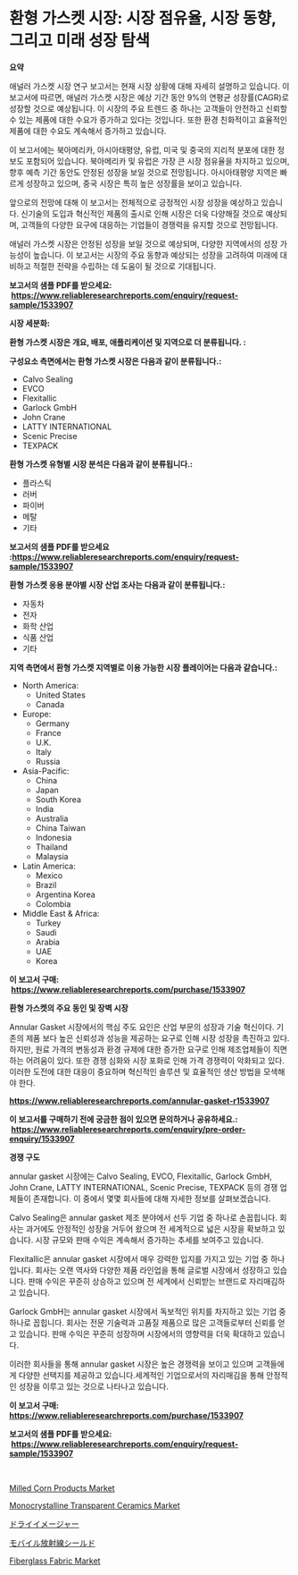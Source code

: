 <p><h1>환형 가스켓 시장: 시장 점유율, 시장 동향, 그리고 미래 성장 탐색</h1></p><p><strong>요약</strong></p>
<p><p>애널러 가스켓 시장 연구 보고서는 현재 시장 상황에 대해 자세히 설명하고 있습니다. 이 보고서에 따르면, 애널러 가스켓 시장은 예상 기간 동안 9%의 연평균 성장률(CAGR)로 성장할 것으로 예상됩니다. 이 시장의 주요 트렌드 중 하나는 고객들이 안전하고 신뢰할 수 있는 제품에 대한 수요가 증가하고 있다는 것입니다. 또한 환경 친화적이고 효율적인 제품에 대한 수요도 계속해서 증가하고 있습니다.</p><p>이 보고서에는 북아메리카, 아시아태평양, 유럽, 미국 및 중국의 지리적 분포에 대한 정보도 포함되어 있습니다. 북아메리카 및 유럽은 가장 큰 시장 점유율을 차지하고 있으며, 향후 예측 기간 동안도 안정된 성장을 보일 것으로 전망됩니다. 아시아태평양 지역은 빠르게 성장하고 있으며, 중국 시장은 특히 높은 성장률을 보이고 있습니다.</p><p>앞으로의 전망에 대해 이 보고서는 전체적으로 긍정적인 시장 성장을 예상하고 있습니다. 신기술의 도입과 혁신적인 제품의 출시로 인해 시장은 더욱 다양해질 것으로 예상되며, 고객들의 다양한 요구에 대응하는 기업들이 경쟁력을 유지할 것으로 전망됩니다.</p><p>애널러 가스켓 시장은 안정된 성장을 보일 것으로 예상되며, 다양한 지역에서의 성장 가능성이 높습니다. 이 보고서는 시장의 주요 동향과 예상되는 성장을 고려하여 미래에 대비하고 적절한 전략을 수립하는 데 도움이 될 것으로 기대됩니다.</p></p>
<p><strong>보고서의 샘플 PDF를 받으세요: &nbsp;<a href="https://www.reliableresearchreports.com/enquiry/request-sample/1533907">https://www.reliableresearchreports.com/enquiry/request-sample/1533907</a></strong></p>
<p><strong>시장 세분화:</strong></p>
<p><strong> 환형 가스켓 시장은 개요, 배포, 애플리케이션 및 지역으로 더 분류됩니다. :</strong></p>
<p><strong>구성요소 측면에서는 환형 가스켓 시장은 다음과 같이 분류됩니다.:</strong></p>
<p><ul><li>Calvo Sealing</li><li>EVCO</li><li>Flexitallic</li><li>Garlock GmbH</li><li>John Crane</li><li>LATTY INTERNATIONAL</li><li>Scenic Precise</li><li>TEXPACK</li></ul></p>
<p><strong> 환형 가스켓 유형별 시장 분석은 다음과 같이 분류됩니다.:</strong></p>
<p><ul><li>플라스틱</li><li>러버</li><li>파이버</li><li>메탈</li><li>기타</li></ul></p>
<p><strong>보고서의 샘플 PDF를 받으세요 :<a href="https://www.reliableresearchreports.com/enquiry/request-sample/1533907">https://www.reliableresearchreports.com/enquiry/request-sample/1533907</a></strong></p>
<p><strong> 환형 가스켓 응용 분야별 시장 산업 조사는 다음과 같이 분류됩니다.:</strong></p>
<p><ul><li>자동차</li><li>전자</li><li>화학 산업</li><li>식품 산업</li><li>기타</li></ul></p>
<p><strong>지역 측면에서 환형 가스켓 지역별로 이용 가능한 시장 플레이어는 다음과 같습니다.:</strong></p>
<p><ul>
    <li>
        North America:
        <ul>
            <li>United States</li>
            <li>Canada</li>
        </ul>
    </li>
    <li>
        Europe:
        <ul>
            <li>Germany</li>
            <li>France</li>
            <li>U.K.</li>
            <li>Italy</li>
            <li>Russia</li>
        </ul>
    </li>
    <li>
        Asia-Pacific:
        <ul>
            <li>China</li>
            <li>Japan</li>
            <li>South Korea</li>
            <li>India</li>
            <li>Australia</li>
            <li>China Taiwan</li>
            <li>Indonesia</li>
            <li>Thailand</li>
            <li>Malaysia</li>
        </ul>
    </li>
    <li>
        Latin America:
        <ul>
            <li>Mexico</li>
            <li>Brazil</li>
            <li>Argentina Korea</li>
            <li>Colombia</li>
        </ul>
    </li>
    <li>
        Middle East & Africa:
        <ul>
            <li>Turkey</li>
            <li>Saudi</li>
            <li>Arabia</li>
            <li>UAE</li>
            <li>Korea</li>
        </ul>
    </li>
    </ul></p>
<p><strong>이 보고서 구매: &nbsp;<a href="https://www.reliableresearchreports.com/purchase/1533907">https://www.reliableresearchreports.com/purchase/1533907</a></strong></p>
<p><strong>환형 가스켓의 주요 동인 및 장벽 시장</strong></p>
<p><p>Annular Gasket 시장에서의 핵심 주도 요인은 산업 부문의 성장과 기술 혁신이다. 기존의 제품 보다 높은 신뢰성과 성능을 제공하는 요구로 인해 시장 성장을 촉진하고 있다. 하지만, 원료 가격의 변동성과 환경 규제에 대한 증가한 요구로 인해 제조업체들이 직면하는 어려움이 있다. 또한 경쟁 심화와 시장 포화로 인해 가격 경쟁력이 악화되고 있다. 이러한 도전에 대한 대응이 중요하며 혁신적인 솔루션 및 효율적인 생산 방법을 모색해야 한다.</p></p>
<p><strong><a href="https://www.reliableresearchreports.com/annular-gasket-r1533907">https://www.reliableresearchreports.com/annular-gasket-r1533907</a></strong></p>
<p><strong>이 보고서를 구매하기 전에 궁금한 점이 있으면 문의하거나 공유하세요.: &nbsp;<a href="https://www.reliableresearchreports.com/enquiry/pre-order-enquiry/1533907">https://www.reliableresearchreports.com/enquiry/pre-order-enquiry/1533907</a></strong></p>
<p><strong>경쟁 구도</strong></p>
<p><p>annular gasket 시장에는 Calvo Sealing, EVCO, Flexitallic, Garlock GmbH, John Crane, LATTY INTERNATIONAL, Scenic Precise, TEXPACK 등의 경쟁 업체들이 존재합니다. 이 중에서 몇몇 회사들에 대해 자세한 정보를 살펴보겠습니다.</p><p>Calvo Sealing은 annular gasket 제조 분야에서 선두 기업 중 하나로 손꼽힙니다. 회사는 과거에도 안정적인 성장을 거두어 왔으며 전 세계적으로 넓은 시장을 확보하고 있습니다. 시장 규모와 판매 수익은 계속해서 증가하는 추세를 보여주고 있습니다.</p><p>Flexitallic은 annular gasket 시장에서 매우 강력한 입지를 가지고 있는 기업 중 하나입니다. 회사는 오랜 역사와 다양한 제품 라인업을 통해 글로벌 시장에서 성장하고 있습니다. 판매 수익은 꾸준히 상승하고 있으며 전 세계에서 신뢰받는 브랜드로 자리매김하고 있습니다.</p><p>Garlock GmbH는 annular gasket 시장에서 독보적인 위치를 차지하고 있는 기업 중 하나로 꼽힙니다. 회사는 전문 기술력과 고품질 제품으로 많은 고객들로부터 신뢰를 얻고 있습니다. 판매 수익은 꾸준히 성장하며 시장에서의 영향력을 더욱 확대하고 있습니다.</p><p>이러한 회사들을 통해 annular gasket 시장은 높은 경쟁력을 보이고 있으며 고객들에게 다양한 선택지를 제공하고 있습니다.세계적인 기업으로서의 자리매김을 통해 안정적인 성장을 이루고 있는 것으로 나타나고 있습니다.</p></p>
<p><strong>이 보고서 구매: &nbsp; <a href="https://www.reliableresearchreports.com/purchase/1533907">https://www.reliableresearchreports.com/purchase/1533907</a></strong></p>
<p><strong>보고서의 샘플 PDF를 받으세요: &nbsp;<a href="https://www.reliableresearchreports.com/enquiry/request-sample/1533907">https://www.reliableresearchreports.com/enquiry/request-sample/1533907</a></strong><strong></strong></p>
<p>&nbsp;</p>
<p><p><a href="https://github.com/eeaveuhhh/Market-Research-Report-List-2/blob/main/milled-corn-products-market.md">Milled Corn Products Market</a></p><p><a href="https://issuu.com/reportprime-2/docs/monocrystalline-transparent-ceramics-market-size-2">Monocrystalline Transparent Ceramics Market</a></p><p><a href="https://github.com/qwpelcjko9242629/Market-Research-Report-List-1/blob/main/798912619018.md">ドライイメージャー</a></p><p><a href="https://github.com/gfggqjbfys368009/Market-Research-Report-List-1/blob/main/924055519019.md">モバイル放射線シールド</a></p><p><a href="https://issuu.com/reportprime-2/docs/fiberglass-fabric-market-size-2030.pptx">Fiberglass Fabric Market</a></p></p>